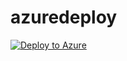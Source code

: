 # azuredeploy
[![Deploy to Azure](http://azuredeploy.net/deploybutton.png)](https://azuredeploy.net/)
